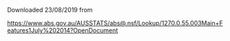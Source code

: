 Downloaded 23/08/2019 from

https://www.abs.gov.au/AUSSTATS/abs@.nsf/Lookup/1270.0.55.003Main+Features1July%202014?OpenDocument
